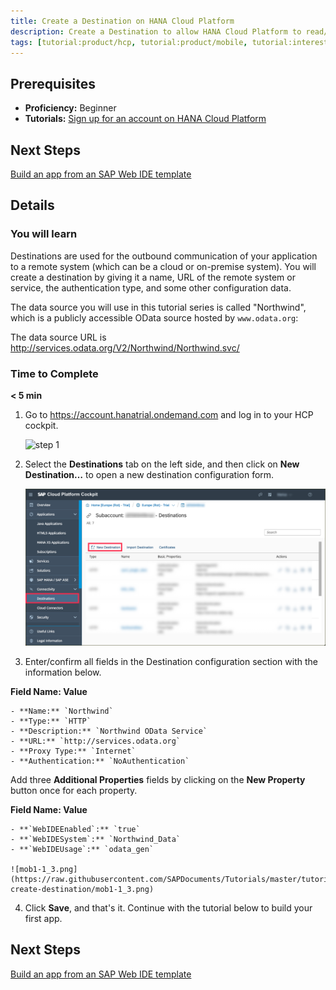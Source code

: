 ```yaml
---
title: Create a Destination on HANA Cloud Platform
description: Create a Destination to allow HANA Cloud Platform to read/write data
tags: [tutorial:product/hcp, tutorial:product/mobile, tutorial:interest/gettingstarted]
---
```


## Prerequisites
 - **Proficiency:** Beginner
 - **Tutorials:** [Sign up for an account on HANA Cloud Platform](http://go.sap.com/developer/tutorials/hcp-create-trial-account.html)

## Next Steps
[Build an app from an SAP Web IDE template](http://go.sap.com/developer/tutorials/hcp-template-mobile-web-app.html)

## Details

### You will learn
Destinations are used for the outbound communication of your application to a remote system (which can be a cloud or on-premise system). You will create a destination by giving it a name, URL of the remote system or service, the authentication type, and some other configuration data.

The data source you will use in this tutorial series is called "Northwind", which is a publicly accessible OData source hosted by ```www.odata.org```:

The data source URL is <http://services.odata.org/V2/Northwind/Northwind.svc/>

### Time to Complete
**< 5 min**

1. Go to <https://account.hanatrial.ondemand.com> and log in to your HCP cockpit.

    ![step 1](https://raw.githubusercontent.com/SAPDocuments/Tutorials/master/tutorials/hcp-create-destination/mob1-1_1.png)

2. Select the **Destinations** tab on the left side, and then click on **New Destination…** to open a new destination configuration form.

    ![mob1-1_2.png](https://raw.githubusercontent.com/SAPDocuments/Tutorials/master/tutorials/hcp-create-destination/mob1-1_2.png)

3. Enter/confirm all fields in the Destination configuration section with the information below.

 **Field Name: Value**

    - **Name:** `Northwind`
    - **Type:** `HTTP`
    - **Description:** `Northwind OData Service`
    - **URL:** `http://services.odata.org`
    - **Proxy Type:** `Internet`
    - **Authentication:** `NoAuthentication`

 Add three **Additional Properties** fields by clicking on the **New Property** button once for each property.


 **Field Name: Value**

    - **`WebIDEEnabled`:** `true`
    - **`WebIDESystem`:** `Northwind_Data`
    - **`WebIDEUsage`:** `odata_gen`

    ![mob1-1_3.png](https://raw.githubusercontent.com/SAPDocuments/Tutorials/master/tutorials/hcp-create-destination/mob1-1_3.png)

4. Click **Save**, and that's it. Continue with the tutorial below to build your first app.

## Next Steps
[Build an app from an SAP Web IDE template](http://go.sap.com/developer/tutorials/hcp-template-mobile-web-app.html)

